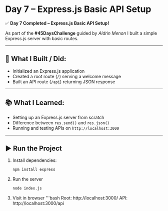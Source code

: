 # Day 7 – Express.js Basic API Setup

✅ **Day 7 Completed – Express.js Basic API Setup!**

As part of the **#45DaysChallenge** guided by *Aldrin Menon* I built a simple Express.js server with basic routes.

---

## 🚀 What I Built / Did:
- Initialized an Express.js application  
- Created a root route (`/`) serving a welcome message  
- Built an API route (`/api`) returning JSON response  

---

## 📚 What I Learned:
- Setting up an Express.js server from scratch  
- Difference between `res.send()` and `res.json()`  
- Running and testing APIs on `http://localhost:3000`  

---

## ▶️ Run the Project

1. Install dependencies:
   ```bash
   npm install express
2. Run the server
    ```bash
    node index.js
3. Visit in browser
    '''bash
    Root: http://localhost:3000/
    API: http://localhost:3000/api